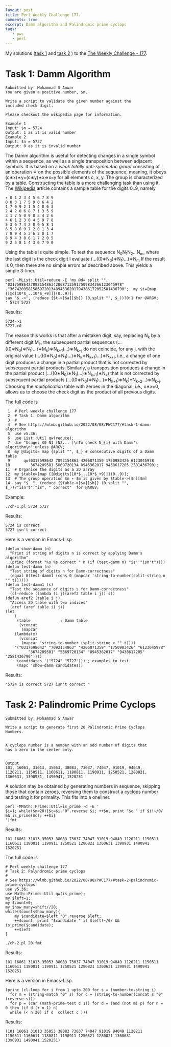```yaml
---
layout: post
title: Perl Weekly Challenge 177.
comments: true
excerpt: Damm algorithm and Palindromic prime cyclops
tags:
   - pwc
   - perl
---
```


My solutions
([task 1](https://github.com/wlmb/perlweeklychallenge-club/blob/master/challenge-177/wlmb/perl/ch-1.pl)
and
[task 2](https://github.com/wlmb/perlweeklychallenge-club/blob/master/challenge-177/wlmb/perl/ch-2.pl)
)
to the  [The Weekly Challenge - 177](https://theweeklychallenge.org/blog/perl-weekly-challenge-177).


# Task 1: Damm Algorithm

    Submitted by: Mohammad S Anwar
    You are given a positive number, $n.

    Write a script to validate the given number against the
    included check digit.

    Please checkout the wikipedia page for information.

    Example 1
    Input: $n = 5724
    Output: 1 as it is valid number
    Example 2
    Input: $n = 5727
    Output: 0 as it is invalid number

The Damm algorithm is useful for detecting changes in a
single symbol within a sequence, as well as a single
transposition between adjacent symbols. It is based on a
*weak totally anti-symmetric group* consisting of an operation
∗ on the possible elements of the sequence, meaning, it obeys
(c∗x)∗y=(c∗y)∗x⇒x=y for all elements c, x, y. The group is
characterized by a table. Constructing the table is a more
challenging task than using it. The [Wikipedia](https://en.wikipedia.org/wiki/Damm_algorithm) article contains
a sample table for the digits 0..9, namely

    ∗ 0 1 2 3 4 5 6 7 8 9
    0 0 3 1 7 5 9 8 6 4 2
    1 7 0 9 2 1 5 4 8 6 3
    2 4 2 0 6 8 7 1 3 5 9
    3 1 7 5 0 9 8 3 4 2 6
    4 6 1 2 3 0 4 5 9 7 8
    5 3 6 7 4 2 0 9 5 8 1
    6 5 8 6 9 7 2 0 1 3 4
    7 8 9 4 5 3 6 2 0 1 7
    8 9 4 3 8 6 1 7 2 0 5
    9 2 5 8 1 4 3 6 7 9 0

Using the table is quite simple. To test the sequence
N<sub>0</sub>N<sub>1</sub>N<sub>2</sub>…N<sub>m</sub>, where the last digit is the check digit
I evaluate
(…((0∗N<sub>0</sub>)∗N<sub>1</sub>)…)∗N<sub>m</sub>
If the result is 0, then there are no simple errors as
described above. This yields a simple 3-liner.

    perl -MList::Util=reduce -E 'my @d= split "", "03175986427092154863420687135917509834266123045978"
    ."36742095815869720134894536201794386172052581436790";	my $t=[map {[@d[10*$_..10*$_+9]]}(0..9)];
    say "$_->", (reduce {$t->[$a][$b]} (0,split "", $_))?0:1 for @ARGV;
    ' 5724 5727

Results:

    5724->1
    5727->0

The reason this works is that after a mistaken digit, say,
replacing N<sub>k</sub> by a different digit M<sub>k</sub>, the
subsequent partial sequences
(…((0∗N<sub>0</sub>)∗N<sub>1</sub>)…)∗M<sub>k</sub>)∗N<sub>k+1</sub>)…)∗N<sub>k+j</sub> do not
coincide, for any j, with the original value
(…((0∗N<sub>0</sub>)∗N<sub>1</sub>)…)∗N<sub>k</sub>∗N<sub>k+1</sub>)…)∗N<sub>k+j</sub>, i.e., a change
of one digit produces a change in a partial product that is
not corrected by subsequent partial products. Similarly, a
transposition produces a change in the partial product
(…((0∗N<sub>0</sub>)∗N<sub>1</sub>)…)∗N<sub>k+1</sub>)∗N<sub>k</sub>) that is not corrected by
subsequent partial products
(…((0∗N<sub>0</sub>)∗N<sub>1</sub>)…)∗N<sub>k+1</sub>)∗N<sub>k</sub>)\*N<sub>k+2</sub>…)∗N<sub>k+j</sub>. Choosing
the *multiplication* table with zeroes in the diagonal, i.e.,
x∗x=0, allows us to choose the check digit as the product of
all previous digits.

The full code is

     1  # Perl weekly challenge 177
     2  # Task 1: Damm algorithm
     3  #
     4  # See https://wlmb.github.io/2022/08/08/PWC177/#task-1-damm-algorithm
     5  use v5.36;
     6  use List::Util qw(reduce);
     7  die "Usage: $0 N1 [N2... ]\nTo check N_{i} with Damm's algorithm\n" unless @ARGV;
     8  my @digits= map {split "", $_} # consecutive digits of a Damm table
     9      qw(0317598642 7092154863 4206871359 1750983426 6123045978
    10         3674209581 5869720134 8945362017 9438617205 2581436790);
    11  # Organice the digits as a 2D array
    12  my $table=[map {[@digits[10*$_..10*$_+9]]}(0..9)];
    13  # The group operation $n ∗ $m is given by $table->[$n][$m]
    14  say "$_ ", (reduce {$table->[$a][$b]} (0,split "", $_))?"isn't":"is", " correct"  for @ARGV;

Example:

    ./ch-1.pl 5724 5727

Results:

    5724 is correct
    5727 isn't correct

Here is a version in Emacs-Lisp

    (defun show-damm (n)
      "Print if string of digits n is correct by applying Damm's algorithm"
      (princ (format "%s %s correct " n (if (test-damm n) "is" "isn't"))))
    (defun test-damm (n)
      "Test string of digits n for Damm-correctness"
      (equal 0(test-damm1 (cons 0 (mapcar 'string-to-number(split-string n "" t))))))
    (defun test-damm1 (s)
      "Test the sequence of digits s for Damm-correctness"
      (cl-reduce (lambda (i j)(aref2 table i j)) s))
    (defun aref2 (table i j)
      "Access 2D table with two indices"
      (aref (aref table i) j))
    (let
        (
         (table				; Damm table
          (vconcat
           (mapcar
    	(lambda(x)
    	  (vconcat
    	   (mapcar 'string-to-number (split-string x "" t))))
    	'("0317598642" "7092154863" "4206871359" "1750983426" "6123045978"
              "3674209581" "5869720134" "8945362017" "9438617205" "2581436790"))))
         (candidates '("5724" "5727")))	; examples to test
         (mapc 'show-damm candidates))

Results:

    "5724 is correct 5727 isn't correct "


# Task 2: Palindromic Prime Cyclops

    Submitted by: Mohammad S Anwar

    Write a script to generate first 20 Palindromic Prime Cyclops
    Numbers.


    A cyclops number is a number with an odd number of digits that
    has a zero in the center only.


    Output
    101, 16061, 31013, 35053, 38083, 73037, 74047, 91019, 94049,
    1120211, 1150511, 1160611, 1180811, 1190911, 1250521, 1280821,
    1360631, 1390931, 1490941, 1520251

A solution may be obtained by generating numbers in sequence,
skipping those that contain zeroes, reversing them to
construct a cyclops number and testing it for primality. This
fits into a oneliner.

    perl -MMath::Prime::Util=is_prime -d -E '
    $i=1; while($n<20){$c=$i."0".reverse $i; ++$n, print "$c " if $i!~/0/ && is_prime($c); ++$i}
    '|fmt

Results:

    101 16061 31013 35053 38083 73037 74047 91019 94049 1120211 1150511
    1160611 1180811 1190911 1250521 1280821 1360631 1390931 1490941 1520251

The full code is

    # Perl weekly challenge 177
    # Task 2: Palyndromic prime cyclops
    #
    # See https://wlmb.github.io/2022/08/08/PWC177/#task-2-palindromic-prime-cyclops
    use v5.36;
    use Math::Prime::Util qw(is_prime);
    my $left=1;
    my $count=0;
    my $how_many=shift//20;
    while($count<$how_many){
        my $candidate=$left."0".reverse $left;
        ++$count, print "$candidate " if $left!~/0/ && is_prime($candidate);
        ++$left
    }

    ./ch-2.pl 20|fmt

Results:

    101 16061 31013 35053 38083 73037 74047 91019 94049 1120211 1150511
    1160611 1180811 1190911 1250521 1280821 1360631 1390931 1490941 1520251

Here is a version in Emacs-Lisp.

    (princ (cl-loop for i from 1 upto 200 for s = (number-to-string i)
      for m = (string-match "0" s) for c = (string-to-number(concat s "0" (reverse s)))
      for p = (car (math-prime-test c 1)) for d = (and (not m) p) for n = 0 then (if d (+ n 1) n)
      while (< n 20) if d  collect c )))

Results:

    (101 16061 31013 35053 38083 73037 74047 91019 94049 1120211
    1150511 1160611 1180811 1190911 1250521 1280821 1360631
    1390931 1490941 1520251)
